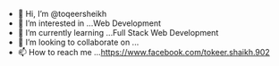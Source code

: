 - 👋 Hi, I’m @toqeersheikh
- 👀 I’m interested in ...Web Development
- 🌱 I’m currently learning ...Full Stack Web Development
- 💞️ I’m looking to collaborate on ...
- 📫 How to reach me ...https://www.facebook.com/tokeer.shaikh.902

<!---
toqeersheikh/toqeersheikh is a ✨ special ✨ repository because its `README.md` (this file) appears on your GitHub profile.
You can click the Preview link to take a look at your changes.
--->
